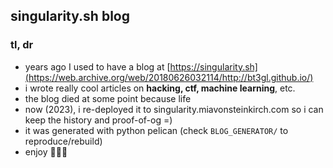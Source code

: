 ## singularity.sh blog

### tl, dr

* years ago I used to have a blog at [https://singularity.sh](https://web.archive.org/web/20180626032114/http://bt3gl.github.io/)
* i wrote really cool articles on **hacking, ctf, machine learning**, etc.
* the blog died at some point because life
* now (2023), i re-deployed it to singularity.miavonsteinkirch.com so i can keep the history and proof-of-og =)
* it was generated with python pelican (check `BLOG_GENERATOR/` to reproduce/rebuild)
* enjoy 🤷🏻‍♀️



